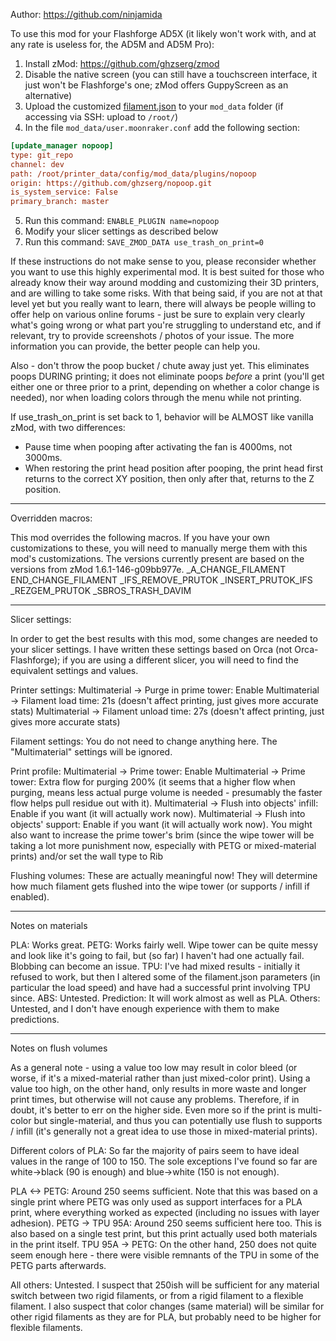 Author: https://github.com/ninjamida

To use this mod for your Flashforge AD5X (it likely won't work with, and at any rate is useless for, the AD5M and AD5M Pro):

1. Install zMod: https://github.com/ghzserg/zmod
2. Disable the native screen (you can still have a touchscreen interface, it just won't be Flashforge's one; zMod offers GuppyScreen as an alternative)
3. Upload the customized [filament.json](https://github.com/ghzserg/nopoop/blob/master/filament.json) to your `mod_data` folder (if accessing via SSH: upload to `/root/`)
4. In the file ```mod_data/user.moonraker.conf``` add the following section:
```ini
[update_manager nopoop]
type: git_repo
channel: dev
path: /root/printer_data/config/mod_data/plugins/nopoop
origin: https://github.com/ghzserg/nopoop.git
is_system_service: False
primary_branch: master
```
5. Run this command: ```ENABLE_PLUGIN name=nopoop```
6. Modify your slicer settings as described below
7. Run this command: ```SAVE_ZMOD_DATA use_trash_on_print=0```

If these instructions do not make sense to you, please reconsider whether you want to use this highly experimental mod. It is best suited for those who already know their way around modding and customizing their 3D printers, and are willing to take some risks. With that being said, if you are not at that level yet but you really want to learn, there will always be people willing to offer help on various online forums - just be sure to explain very clearly what's going wrong or what part you're struggling to understand etc, and if relevant, try to provide screenshots / photos of your issue. The more information you can provide, the better people can help you.

Also - don't throw the poop bucket / chute away just yet. This eliminates poops DURING printing; it does not eliminate poops *before* a print (you'll get either one or three prior to a print, depending on whether a color change is needed), nor when loading colors through the menu while not printing.

If use_trash_on_print is set back to 1, behavior will be ALMOST like vanilla zMod, with two differences:
- Pause time when pooping after activating the fan is 4000ms, not 3000ms.
- When restoring the print head position after pooping, the print head first returns to the correct XY position, then only after that, returns to the Z position.

---

Overridden macros:

This mod overrides the following macros. If you have your own customizations to these, you will need to manually merge them with this mod's customizations. The versions currently present are based on the versions from zMod 1.6.1-146-g09bb977e.
  _A_CHANGE_FILAMENT
  END_CHANGE_FILAMENT
  _IFS_REMOVE_PRUTOK
  _INSERT_PRUTOK_IFS
  _REZGEM_PRUTOK
  _SBROS_TRASH_DAVIM

---

Slicer settings:

In order to get the best results with this mod, some changes are needed to your slicer settings. I have written these settings based on Orca (not Orca-Flashforge); if you are using a different slicer, you will need to find the equivalent settings and values.

Printer settings:
  Multimaterial -> Purge in prime tower: Enable
  Multimaterial -> Filament load time: 21s (doesn't affect printing, just gives more accurate stats)
  Multimaterial -> Filament unload time: 27s (doesn't affect printing, just gives more accurate stats)

Filament settings:
  You do not need to change anything here. The "Multimaterial" settings will be ignored.

Print profile:
  Multimaterial -> Prime tower: Enable
  Multimaterial -> Prime tower: Extra flow for purging 200% (it seems that a higher flow when purging, means less actual purge volume is needed - presumably the faster flow helps pull residue out with it).
  Multimaterial -> Flush into objects' infill: Enable if you want (it will actually work now).
  Multimaterial -> Flush into objects' support: Enable if you want (it will actually work now).
  You might also want to increase the prime tower's brim (since the wipe tower will be taking a lot more punishment now, especially with PETG or mixed-material prints) and/or set the wall type to Rib

Flushing volumes:
  These are actually meaningful now! They will determine how much filament gets flushed into the wipe tower (or supports / infill if enabled).

---

Notes on materials

PLA: Works great.
PETG: Works fairly well. Wipe tower can be quite messy and look like it's going to fail, but (so far) I haven't had one actually fail. Blobbing can become an issue.
TPU: I've had mixed results - initially it refused to work, but then I altered some of the filament.json parameters (in particular the load speed) and have had a successful print involving TPU since.
ABS: Untested. Prediction: It will work almost as well as PLA.
Others: Untested, and I don't have enough experience with them to make predictions.

---

Notes on flush volumes

As a general note - using a value too low may result in color bleed (or worse, if it's a mixed-material rather than just mixed-color print). Using a value too high, on the other hand, only results in more waste and longer print times, but otherwise will not cause any problems. Therefore, if in doubt, it's better to err on the higher side. Even more so if the print is multi-color but single-material, and thus you can potentially use flush to supports / infill (it's generally not a great idea to use those in mixed-material prints).

Different colors of PLA: So far the majority of pairs seem to have ideal values in the range of 100 to 150. The sole exceptions I've found so far are white->black (90 is enough) and blue->white (150 is not enough).

PLA <-> PETG: Around 250 seems sufficient. Note that this was based on a single print where PETG was only used as support interfaces for a PLA print, where everything worked as expected (including no issues with layer adhesion).
PETG -> TPU 95A: Around 250 seems sufficient here too. This is also based on a single test print, but this print actually used both materials in the print itself.
TPU 95A -> PETG: On the other hand, 250 does not quite seem enough here - there were visible remnants of the TPU in some of the PETG parts afterwards.

All others: Untested. I suspect that 250ish will be sufficient for any material switch between two rigid filaments, or from a rigid filament to a flexible filament. I also suspect that color changes (same material) will be similar for other rigid filaments as they are for PLA, but probably need to be higher for flexible filaments.